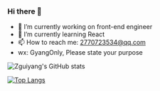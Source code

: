 ### Hi there 👋

<!--
**zguiyang/zguiyang** is a ✨ _special_ ✨ repository because its `README.md` (this file) appears on your GitHub profile.

Here are some ideas to get you started:

- 🔭 I’m currently working on front-end engineer
- 🌱 I’m currently learning Javascript
- 👯 I’m looking to collaborate on ...
- 🤔 I’m looking for help with ...
- 💬 Ask me about ...
- 📫 How to reach me: ...
- 😄 Pronouns: ...
- ⚡ Fun fact: ...
-->

- 🔭 I’m currently working on  front-end engineer
- 🌱 I’m currently learning React
- 📫 How to reach me: 2770723534@qq.com
- wx: GyangOnly, Please state your purpose

![Zguiyang's GitHub stats](https://github-readme-stats.vercel.app/api?username=zguiyang&show_icons=true&theme=onedark)

[![Top Langs](https://github-readme-stats.vercel.app/api/top-langs/?username=zguiyang&layout=compact)](https://github.com/anuraghazra/github-readme-stats)
